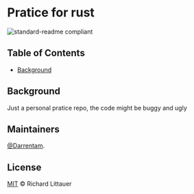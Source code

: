 # Pratice for rust

![standard-readme compliant](https://img.shields.io/badge/readme%20style-standard-brightgreen.svg?style=flat-square)
## Table of Contents

- [Background](#background)

## Background

Just a personal pratice repo, the code might be buggy and ugly

## Maintainers

[@Darrentam](https://github.com/Darrentam).

## License

[MIT](LICENSE) © Richard Littauer